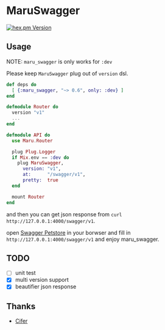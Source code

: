 MaruSwagger
===========

[![hex.pm Version](https://img.shields.io/hexpm/v/maru_swagger.svg)](https://hex.pm/packages/maru_swagger)

## Usage

NOTE: `maru_swagger` is only works for `:dev`

Please keep `MaruSwagger` plug out of `version` dsl.

```elixir
def deps do
  [ {:maru_swagger, "~> 0.6", only: :dev} ]
end

defmodule Router do
  version "v1"
  ...
end

defmodule API do
  use Maru.Router

  plug Plug.Logger
  if Mix.env == :dev do
    plug MaruSwagger,
      version: "v1",
      at:      "/swagger/v1",
      pretty:  true
  end

  mount Router
end
```

and then you can get json response from `curl http://127.0.0.1:4000/swagger/v1`.

open [Swagger Petstore](http://petstore.swagger.io) in your borwser and fill in `http://127.0.0.1:4000/swagger/v1` and enjoy maru_swagger.


## TODO
- [ ] unit test
- [x] multi version support
- [x] beautifier json response

## Thanks

* [Cifer](https://github.com/Cifer-Y)
